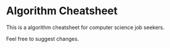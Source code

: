 # Algorithm Cheatsheet

This is a algorithm cheatsheet for computer science job seekers.

Feel free to suggest changes.
